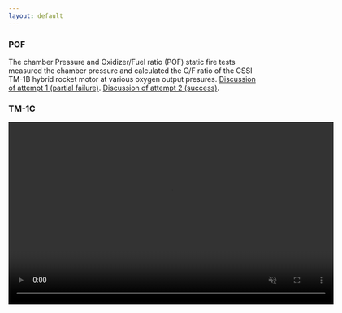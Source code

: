 ```yaml
---
layout: default
---
```


### POF  

The chamber Pressure and Oxidizer/Fuel ratio (POF) static fire tests measured the chamber pressure and calculated the O/F ratio of the CSSI TM-1B hybrid rocket motor at various oxygen output presures. [Discussion of attempt 1 (partial failure)](https://docs.google.com/document/d/1JxKmvcccYgxyxHkK9EasYi_KEzsKsH341RCrCXNK6sM/edit?usp=sharing). [Discussion of attempt 2 (success)](https://docs.google.com/document/d/1pSjYV32JNg4e_6B872bw9FPtDAv1ZokLH8WyMMPRr_g/edit?usp=sharing).

### TM-1C
<html>
  <head> </head>
  
  <body>
    <video width="640" height="360" controls autoplay loop muted>
      <source src="https://github.com/zhdavidlu/pb/blob/master/tm-1c_animation.mp4" type="video/mp4">
    </video>
  </body>
 </html>
